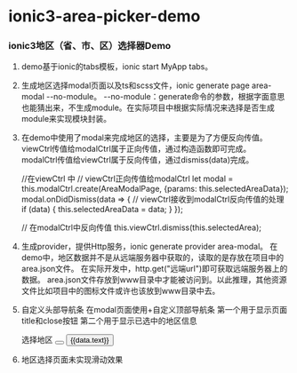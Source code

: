 # ionic3-area-picker-demo
### ionic3地区（省、市、区）选择器Demo

1. demo基于ionic的tabs模板，ionic start MyApp tabs。

2. 生成地区选择modal页面以及ts和scss文件，ionic generate page area-modal --no-module。
--no-module：generate命令的参数，根据字面意思也能猜出来，不生成module。在实际项目中根据实际情况来选择是否生成module来实现模块封装。

3. 在demo中使用了modal来完成地区的选择，主要是为了方便反向传值。
viewCtrl传值给modalCtrl属于正向传值，通过构造函数即可完成。
modalCtrl传值给viewCtrl属于反向传值，通过dismiss(data)完成。

    //在viewCtrl 中
    // viewCtrl正向传值给modalCtrl
    let modal = this.modalCtrl.create(AreaModalPage, {params: this.selectedAreaData}); 
    modal.onDidDismiss(data => {
      // viewCtrl接收到modalCtrl反向传值的处理
      if (data) {
        this.selectedAreaData = data;
      }
    });

    // 在modalCtrl中反向传值
    this.viewCtrl.dismiss(this.selectedArea);

4.  生成provider，提供Http服务，ionic generate provider area-modal。
在demo中，地区数据并不是从远端服务器中获取的，读取的是存放在项目中的area.json文件。
在实际开发中，http.get("远端url")即可获取远端服务器上的数据。
area.json文件存放到www目录中才能被访问到。以此推理，其他资源文件比如项目中的图标文件或许也该放到www目录中去。

5. 自定义头部导航条
在modal页面使用<ion-header>+<ion-toolbar>自定义顶部导航条
第一个<ion-toolbar>用于显示页面title和close按钮
第二个<ion-toolbar>用于显示已选中的地区信息

    <ion-header>
    <ion-toolbar>
    <ion-title>选择地区</ion-title>
    <ion-buttons left>
    <button ion-button (click)="dismiss()" icon-only>
    <ion-icon name="close"></ion-icon>
    </button>
    </ion-buttons>
    </ion-toolbar>
    <ion-toolbar>
    <ion-row>
    <ion-col *ngFor="let data of selectedArea; let i = index">
    <button ion-button full small clear (click)="doSwitchAreaAction(i)">{{data.text}}</button>
    </ion-col>
    </ion-row>
    </ion-toolbar>
    </ion-header>

6. 地区选择页面未实现滑动效果
